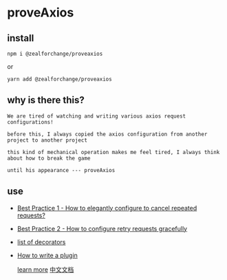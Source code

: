 # proveAxios

## install

`npm i @zealforchange/proveaxios`

or

`yarn add @zealforchange/proveaxios`

## why is there this?

```
We are tired of watching and writing various axios request configurations!

before this, I always copied the axios configuration from another project to another project

this kind of mechanical operation makes me feel tired, I always think about how to break the game

until his appearance --- proveAxios
```

## use

- [Best Practice 1 - How to elegantly configure to cancel repeated requests?](/docs/cancel.md)

- [Best Practice 2 - How to configure retry requests gracefully](/docs/retry.md)

- [list of decorators](/docs/decoratores.md)

- [How to write a plugin](/docs/learnPlugin.md)

  [learn more](/docs/learnMore.md)
  [中文文档](/docs/README_CN.md)
